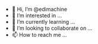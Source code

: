 - 👋 Hi, I’m @edimachine
- 👀 I’m interested in ...
- 🌱 I’m currently learning ...
- 💞️ I’m looking to collaborate on ...
- 📫 How to reach me ...

<!---
edimachine/edimachine is a ✨ special ✨ repository because its `README.md` (this file) appears on your GitHub profile.
You can click the Preview link to take a look at your changes.
--->
